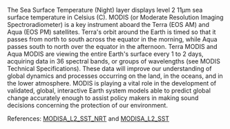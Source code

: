 The Sea Surface Temperature (Night) layer displays level 2 11µm sea surface temperature in Celsius (C). MODIS (or Moderate Resolution Imaging Spectroradiometer) is a key instrument aboard the Terra (EOS AM) and Aqua (EOS PM) satellites. Terra's orbit around the Earth is timed so that it passes from north to south across the equator in the morning, while Aqua passes south to north over the equator in the afternoon. Terra MODIS and Aqua MODIS are viewing the entire Earth's surface every 1 to 2 days, acquiring data in 36 spectral bands, or groups of wavelengths (see MODIS Technical Specifications). These data will improve our understanding of global dynamics and processes occurring on the land, in the oceans, and in the lower atmosphere. MODIS is playing a vital role in the development of validated, global, interactive Earth system models able to predict global change accurately enough to assist policy makers in making sound decisions concerning the protection of our environment.

References: [MODISA_L2_SST_NRT](https://cmr.earthdata.nasa.gov/search/concepts/C1641945527-OB_DAAC.html) and [MODISA_L2_SST](https://cmr.earthdata.nasa.gov/search/concepts/C1615905765-OB_DAAC.html)
